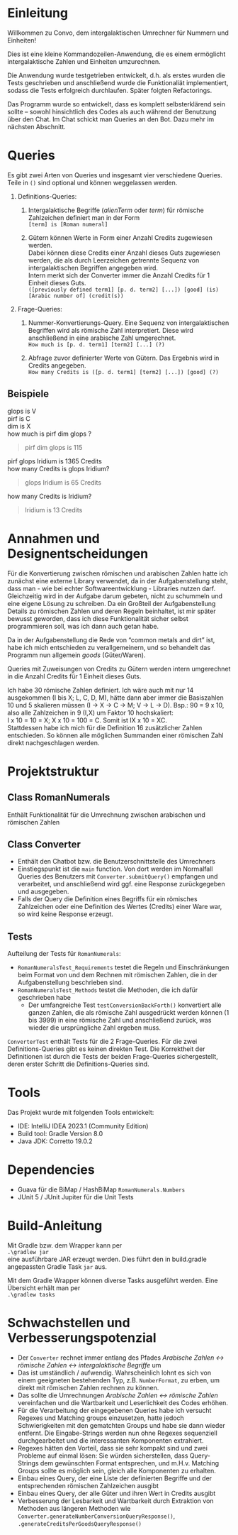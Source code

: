 # Einleitung

Willkommen zu Convo, dem intergalaktischen Umrechner für Nummern und Einheiten!

Dies ist eine kleine Kommandozeilen-Anwendung, die es einem ermöglicht intergalaktische Zahlen und Einheiten umzurechnen.

Die Anwendung wurde testgetrieben entwickelt, d.h. als erstes wurden die Tests geschrieben und anschließend wurde die Funktionaliät implementiert, sodass die Tests erfolgreich durchlaufen. Später folgten Refactorings.

Das Programm wurde so entwickelt, dass es komplett selbsterklärend sein sollte – sowohl
hinsichtlich des Codes als auch während der Benutzung über den Chat. Im Chat schickt man Queries an den Bot. Dazu mehr im nächsten Abschnitt.

# Queries

Es gibt zwei Arten von Queries und insgesamt vier verschiedene Queries. Teile in `()` sind optional und können weggelassen werden.

1. Definitions-Queries:

    1. Intergalaktische Begriffe (*alienTerm* oder *term*) für römische Zahlzeichen definiert man in der Form  
	`[term] is [Roman numeral]`
	
    2. Gütern können Werte in Form einer Anzahl Credits zugewiesen werden.  
	Dabei können diese Credits einer Anzahl dieses Guts zugewiesen werden, die als durch Leerzeichen getrennte Sequenz
       von intergalaktischen Begriffen angegeben wird.  
	Intern merkt sich der Converter immer die Anzahl Credits für 1 Einheit dieses Guts.  
	`([previously defined term1] [p. d. term2] [...]) [good] (is) [Arabic number of] (credit(s))`

2. Frage-Queries:

    1. Nummer-Konvertierungs-Query. Eine Sequenz von intergalaktischen Begriffen wird als römische Zahl interpretiert. Diese wird anschließend
       in eine arabische Zahl umgerechnet.  
	`How much is [p. d. term1] [term2] [...] (?)`

    2. Abfrage zuvor definierter Werte von Gütern. Das Ergebnis wird in Credits
       angegeben.  
	`How many Credits is ([p. d. term1] [term2] [...]) [good] (?)`
	

## Beispiele

glops is V  
pirf is C  
dim is X  
how much is pirf dim glops ?
> pirf dim glops is 115

pirf glops Iridium is 1365 Credits  
how many Credits is glops Iridium?
> glops Iridium is 65 Credits

how many Credits is Iridium?
> Iridium is 13 Credits

# Annahmen und Designentscheidungen

Für die Konvertierung zwischen römischen und arabischen Zahlen hatte ich zunächst eine externe Library verwendet, da in der Aufgabenstellung steht, dass man - wie bei echter Softwareentwicklung - Libraries nutzen darf. Gleichzeitig wird in der Aufgabe darum gebeten, nicht zu schummeln und eine eigene Lösung zu schreiben. Da ein Großteil der
Aufgabenstellung Details zu römischen Zahlen und deren Regeln beinhaltet, ist mir später
bewusst geworden, dass ich diese Funktionalität sicher selbst programmieren soll, was ich
dann auch getan habe.

Da in der Aufgabenstellung die Rede von “common metals and dirt” ist, habe ich mich
entschieden zu verallgemeinern, und so behandelt das Programm nun allgemein *goods*
(Güter/Waren).

Queries mit Zuweisungen von Credits zu Gütern werden intern umgerechnet in die Anzahl
Credits für 1 Einheit dieses Guts.

Ich habe 30 römische Zahlen definiert. Ich wäre auch mit nur 14 ausgekommen (I bis X; L,
C, D, M), hätte dann aber immer die Basiszahlen 10 und 5 skalieren müssen (I → X → C →
M; V → L → D). Bsp.: 90 = 9 x 10, also alle Zahlzeichen in 9 (I,X) um Faktor 10 hochskaliert:  
I x 10 = 10 = X; X x 10 = 100 = C. Somit ist IX x 10 = XC.  
Stattdessen habe ich mich für die Definition 16 zusätzlicher Zahlen entschieden. So können
alle möglichen Summanden einer römischen Zahl direkt nachgeschlagen werden.

# Projektstruktur

## Class RomanNumerals

Enthält Funktionalität für die Umrechnung zwischen arabischen und römischen Zahlen

## Class Converter

- Enthält den Chatbot bzw. die Benutzerschnittstelle des Umrechners
- Einstiegspunkt ist die `main` function. Von dort werden im Normalfall Queries des
  Benutzers mit `Converter.submitQuery()` empfangen und verarbeitet, und
  anschließend wird ggf. eine Response zurückgegeben und ausgegeben.
- Falls der Query die Definition eines Begriffs für ein römisches Zahlzeichen oder eine
  Definition des Wertes (Credits) einer Ware war, so wird keine Response erzeugt.

## Tests

Aufteilung der Tests für `RomanNumerals`:
- `RomanNumeralsTest_Requirements` testet die Regeln und Einschränkungen
  beim Format von und dem Rechnen mit römischen Zahlen, die in der
  Aufgabenstellung beschrieben sind.
- `RomanNumeralsTest_Methods` testet die Methoden, die ich dafür
  geschrieben habe
    - Der umfangreiche Test `testConversionBackForth()` konvertiert
      alle ganzen Zahlen, die als römische Zahl ausgedrückt werden
      können (1 bis 3999) in eine römische Zahl und anschließend zurück,
      was wieder die ursprüngliche Zahl ergeben muss.

`ConverterTest` enthält Tests für die 2 Frage-Queries. Für die zwei Definitions-Queries gibt es keinen direkten Test. Die Korrektheit der Definitionen ist durch die Tests der beiden Frage-Queries sichergestellt, deren erster Schritt die Definitions-Queries sind.

# Tools

Das Projekt wurde mit folgenden Tools entwickelt:
- IDE: IntelliJ IDEA 2023.1 (Community Edition)
- Build tool: Gradle Version 8.0
- Java JDK: Corretto 19.0.2

# Dependencies
- Guava für die BiMap / HashBiMap `RomanNumerals.Numbers`
- JUnit 5 / JUnit Jupiter für die Unit Tests

# Build-Anleitung

Mit Gradle bzw. dem Wrapper kann per  
`.\gradlew jar`  
eine ausführbare JAR erzeugt werden. Dies führt den in build.gradle angepassten Gradle Task `jar` aus.

Mit dem Gradle Wrapper können diverse Tasks ausgeführt werden. Eine Übersicht erhält man per  
`.\gradlew tasks`  

# Schwachstellen und Verbesserungspotenzial

- Der `Converter` rechnet immer entlang des Pfades
  _Arabische Zahlen ↔ römische Zahlen ↔ intergalaktische Begriffe_
  um
- Das ist umständlich / aufwendig. Wahrscheinlich lohnt es sich von einem geeigneten
  bestehenden Typ, z.B. `NumberFormat`, zu erben, um direkt mit römischen Zahlen
  rechnen zu können.
- Das sollte die Umrechnungen _Arabische Zahlen ↔ römische Zahlen_
  vereinfachen und die Wartbarkeit und Leserlichkeit des Codes erhöhen.
- Für die Verarbeitung der eingegebenen Queries habe ich versucht Regexes und
  Matching groups einzusetzen, hatte jedoch Schwierigkeiten mit den gematchten
  Groups und habe sie dann wieder entfernt. Die Eingabe-Strings werden nun ohne
  Regexes sequenziell durchgearbeitet und die interessanten Komponenten extrahiert.
- Regexes hätten den Vorteil, dass sie sehr kompakt sind und zwei Probleme auf
  einmal lösen: Sie würden sicherstellen, dass Query-Strings dem gewünschten
  Format entsprechen, und m.H.v. Matching Groups sollte es möglich sein, gleich alle
  Komponenten zu erhalten.  
- Einbau eines Query, der eine Liste der definierten Begriffe und der entsprechenden
  römischen Zahlzeichen ausgibt
- Einbau eines Query, der alle Güter und ihren Wert in Credits ausgibt
- Verbesserung der Lesbarkeit und Wartbarkeit durch Extraktion von Methoden aus
  längeren Methoden wie `Converter.generateNumberConversionQueryResponse()`,
  `.generateCreditsPerGoodsQueryResponse()`
